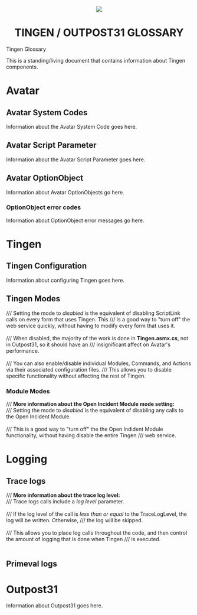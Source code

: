 <!--

This is a standing document that is referenced in the source code for Tingen, Tingen_development, and Outpost31.

Entries in this document should follow this format:

# Main header - generally not referenced in source code

%Description%

## Sub-entry level 1 - always referenced in source code

### Sub-entry level 2 - not referenced in source code

#### Sub-entry level 3 - not referenced in source code

Only the `#` entry is referenced in the source code, and should remain static (so name it correctly the first time!).

The %Description% should give a good overview, and explain why the user should be looking at sub entries.

---

Source code should contain the following XML comments:

- More information about <see href="github.com/spectrum-health-systems/Tingen-Documentation/blob/main/Glossary.md#avatar-optionobject">here</see>.

<paramref name="ReturnOptionObject"/>

See <see cref="GetVersion()"/> to add doubles.

<seealso cref="GetVersion()"/>

<i>Module</i>

<see cref="member"/>
<see cref="member">Link text</see>
<see href="link">Link Text</see>

<see langword="keyword"/>

<seealso cref="member"/>
<seealso href="link">Link Text</seealso>

-->

<div align="center">

  <img src="TingenDocumentation_small.png"> 

  <br>

  <h1>
    TINGEN / OUTPOST31 GLOSSARY
  </h1>

</div>

Tingen Glossary

This is a standing/living document that contains information about Tingen components.

# Avatar

## Avatar System Codes

Information about the Avatar System Code goes here.

## Avatar Script Parameter

Information about the Avatar Script Parameter goes here.

## Avatar OptionObject

Information about Avatar OptionObjects go here.

### OptionObject error codes

Information about OptionObject error messages go here.

# Tingen

## Tingen Configuration

Information about configuring Tingen goes here.

## Tingen Modes
///   Setting the mode to <i>disabled</i> is the equivalent of disabling ScriptLink calls on every form that uses Tingen. This
///   is a good way to "turn off" the web service quickly, without having to modify every form that uses it.<br/><br/>
///   When disabled, the majority of the work is done in <b>Tingen.asmx.cs</b>, not in Outpost31, so it should have an
///   insignificant affect on Avatar's performance.<br/><br/>
///   You can also enable/disable individual Modules, Commands, and Actions via their associated configuration files.
///   This allows you to disable specific functionality without affecting the rest of Tingen.

### Module Modes
///   <b>More information about the Open Incident Module mode setting:</b><br/>
///   Setting the mode to <i>disabled</i> is the equivalent of disabling any calls to the Open Incident Module.<br/><br/>
///   This is a good  way to "turn off" the the Open Indident Module functionality, without having disable the entire Tingen
///   web service.


# Logging

## Trace logs

///   <b>More information about the trace log level:</b><br/>
///   Trace logs calls include a <i>log level</i> parameter.<br/><br/>
///   If the log level of the call is <i>less than or equal</i> to the TraceLogLevel, the log will be written. Otherwise,
///   the log will be skipped.<br/><br/>
///   This allows you to place log calls throughout the code, and then control the amount of logging that is done when Tingen
///   is executed.<br/><br/>

## Primeval logs


# Outpost31

Information about Outpost31 goes here.